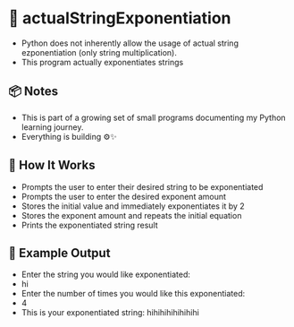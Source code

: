 # 🧮 actualStringExponentiation

- Python does not inherently allow the usage of actual string ezponentiation (only string multiplication).
- This program actually exponentiates strings

## 📦 Notes
- This is part of a growing set of small programs documenting my Python learning journey.
- Everything is building ⚙️✨

## 🧠 How It Works
- Prompts the user to enter their desired string to be exponentiated
- Prompts the user to enter the desired exponent amount
- Stores the initial value and immediately exponentiates it by 2
- Stores the exponent amount and repeats the initial equation
- Prints the exponentiated string result

## 🧪 Example Output

- Enter the string you would like exponentiated: 
- hi
- Enter the number of times you would like this exponentiated: 
- 4
- This is your exponentiated string:  hihihihihihihihi


















